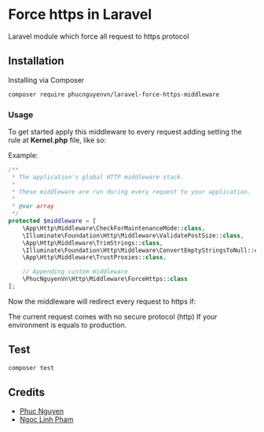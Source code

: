 # Force https in Laravel

Laravel module which force all request to https protocol

## Installation
Installing via Composer
```bash
composer require phucnguyenvn/laravel-force-https-middleware
```

### Usage
To get started apply this middleware to every request adding setting the rule at **Kernel.php** file, like so:

Example:
```php
/**
 * The application's global HTTP middleware stack.
 *
 * These middleware are run during every request to your application.
 *
 * @var array
 */
protected $middleware = [
    \App\Http\Middleware\CheckForMaintenanceMode::class,
    \Illuminate\Foundation\Http\Middleware\ValidatePostSize::class,
    \App\Http\Middleware\TrimStrings::class,
    \Illuminate\Foundation\Http\Middleware\ConvertEmptyStringsToNull::class,
    \App\Http\Middleware\TrustProxies::class,

    // Appending custom middleware
    \PhucNguyenVn\Http\Middleware\ForceHttps::class
];
```

Now the middleware will redirect every request to https if:

The current request comes with no secure protocol (http)
If your environment is equals to production.

## Test
```bash
composer test
```

## Credits
- [Phuc Nguyen](https://github.com/phucnguyenvn)
- [Ngoc Linh Pham](https://github.com/pnlinh) 
